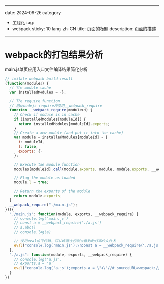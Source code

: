 <!--
 * @Author: wangpan pan.wang@ushow.media
 * @Date: 2024-09-26 19:00:27
 * @LastEditors: wangpan pan.wang@ushow.media
 * @LastEditTime: 2024-09-26 19:27:19
 * @FilePath: /blog/docs/posts/sticky2.md
 * @Description: 这是默认设置,请设置`customMade`, 打开koroFileHeader查看配置 进行设置: https://github.com/OBKoro1/koro1FileHeader/wiki/%E9%85%8D%E7%BD%AE
-->
---
date: 2024-09-26
category:
  - 工程化
tag:
  - webpack
sticky: 10
lang: zh-CN
title: 页面的标题
description: 页面的描述
---

# webpack的打包结果分析

main.js单页应用入口文件编译结果简化分析

<!-- more -->
``` javascript
// imitate webpack build result
(function(modules) {
  // The module cache
  var installedModules = {};

  // The require function
  // 防止nodejs require冲突用__webpack_require
  function __webpack_require(moduleId) {
    // Check if module is in cache
    if (installedModules[moduleId]) {
      return installedModules[moduleId].exports;
    }
    // Create a new module (and put it into the cache)
    var module = installedModules[moduleId] = {
      i: moduleId,
      l: false,
      exports: {}
    };

    // Execute the module function
    modules[moduleId].call(module.exports, module, module.exports, __webpack_require);

    // Flag the module as loaded
    module.l = true;

    // Return the exports of the module
    return module.exports;
  }
  __webpack_require("./main.js");
})({
  "./main.js": function(module, exports, __webpack_require) {
    // console.log('main.js')
    // const a = __webpack_require('./a.js')
    // a.abc()
    // console.log(a)

    // 使用eval执行代码，可以设置在控制台看到的打印的文件名
    eval("console.log('main.js');\nconst a = __webpack_require('./a.js');\na.abc();\nconsole.log(a);\n\n//# sourceURL=webpack:///./src/main.js;")
  },
  "./a.js": function(module, exports, __webpack_require) {
    // console.log('a.js')
    // exports.a = 'a'
    eval("console.log('a.js');exports.a = \"a\"//# sourceURL=webpack:///./src/a.js;")
  }
})
```
